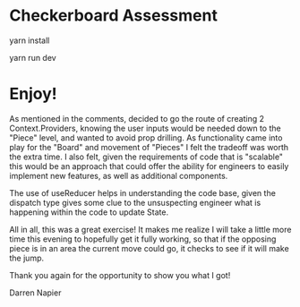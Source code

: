 # Checkerboard Assessment

yarn install

yarn run dev

# Enjoy!

As mentioned in the comments, decided to go the route of creating 2 Context.Providers, knowing the user inputs would be needed down to the "Piece" level, and wanted to avoid prop drilling. As functionality came into play for the "Board" and movement of "Pieces" I felt the tradeoff was worth the extra time. I also felt, given the requirements of code that is "scalable" this would be an approach that could offer the ability for engineers to easily implement new features, as well as additional components. 

The use of useReducer helps in understanding the code base, given the dispatch type gives some clue to the unsuspecting engineer what is happening within the code to update State.

All in all, this was a great exercise! It makes me realize I will take a little more time this evening to hopefully get it fully working, so that if the opposing piece is in an area the current move could go, it checks to see if it will make the jump.

Thank you again for the opportunity to show you what I got!

Darren Napier